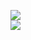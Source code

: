 [![](https://img.shields.io/badge/Made%20With-Github%20Spray-lightgrey.svg?style=for-the-badge&logo=github)](https://github.com/Annihil/github-spray#4252)  
[![](https://i.imgur.com/2DrTn0Z.gif)](https://github.com/Annihil/github-spray)